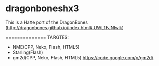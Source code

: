 dragonboneshx3
==============
This is a HaXe port of the DragonBones (http://dragonbones.github.io/index.html#.UWL1FJNlwlk)


==============
TARGTES:
- NME(CPP, Neko, Flash, HTML5)
- Starling(Flash)
- gm2d(CPP, Neko, Flash, HTML5) https://code.google.com/p/gm2d/


